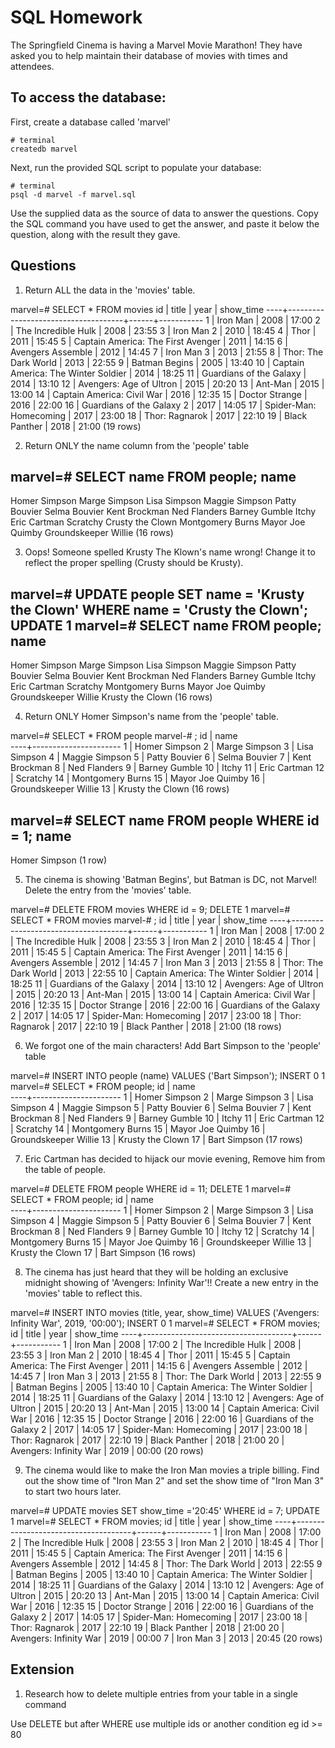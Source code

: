 # SQL Homework

The Springfield Cinema is having a Marvel Movie Marathon! They have asked you to help maintain their database of movies with times and attendees.

## To access the database:

First, create a database called 'marvel'

```
# terminal
createdb marvel
```

Next, run the provided SQL script to populate your database:

```
# terminal
psql -d marvel -f marvel.sql
```

Use the supplied data as the source of data to answer the questions. Copy the SQL command you have used to get the answer, and paste it below the question, along with the result they gave.

## Questions

1.  Return ALL the data in the 'movies' table.

marvel=# SELECT * FROM movies
id |                title                | year | show_time
----+-------------------------------------+------+-----------
  1 | Iron Man                            | 2008 | 17:00
  2 | The Incredible Hulk                 | 2008 | 23:55
  3 | Iron Man 2                          | 2010 | 18:45
  4 | Thor                                | 2011 | 15:45
  5 | Captain America: The First Avenger  | 2011 | 14:15
  6 | Avengers Assemble                   | 2012 | 14:45
  7 | Iron Man 3                          | 2013 | 21:55
  8 | Thor: The Dark World                | 2013 | 22:55
  9 | Batman Begins                       | 2005 | 13:40
 10 | Captain America: The Winter Soldier | 2014 | 18:25
 11 | Guardians of the Galaxy             | 2014 | 13:10
 12 | Avengers: Age of Ultron             | 2015 | 20:20
 13 | Ant-Man                             | 2015 | 13:00
 14 | Captain America: Civil War          | 2016 | 12:35
 15 | Doctor Strange                      | 2016 | 22:00
 16 | Guardians of the Galaxy 2           | 2017 | 14:05
 17 | Spider-Man: Homecoming              | 2017 | 23:00
 18 | Thor: Ragnarok                      | 2017 | 22:10
 19 | Black Panther                       | 2018 | 21:00
(19 rows)

2.  Return ONLY the name column from the 'people' table

marvel=# SELECT name FROM people;
         name         
----------------------
 Homer Simpson
 Marge Simpson
 Lisa Simpson
 Maggie Simpson
 Patty Bouvier
 Selma Bouvier
 Kent Brockman
 Ned Flanders
 Barney Gumble
 Itchy
 Eric Cartman
 Scratchy
 Crusty the Clown
 Montgomery Burns
 Mayor Joe Quimby
 Groundskeeper Willie
(16 rows)

3.  Oops! Someone spelled Krusty The Klown's name wrong! Change it to reflect the proper spelling (Crusty should be Krusty).

marvel=# UPDATE people SET name = 'Krusty the Clown' WHERE name = 'Crusty the Clown';
UPDATE 1
marvel=# SELECT name FROM people;
         name         
----------------------
 Homer Simpson
 Marge Simpson
 Lisa Simpson
 Maggie Simpson
 Patty Bouvier
 Selma Bouvier
 Kent Brockman
 Ned Flanders
 Barney Gumble
 Itchy
 Eric Cartman
 Scratchy
 Montgomery Burns
 Mayor Joe Quimby
 Groundskeeper Willie
 Krusty the Clown
(16 rows)

4.  Return ONLY Homer Simpson's name from the 'people' table.

marvel=# SELECT * FROM people
marvel-# ;
 id |         name         
----+----------------------
  1 | Homer Simpson
  2 | Marge Simpson
  3 | Lisa Simpson
  4 | Maggie Simpson
  5 | Patty Bouvier
  6 | Selma Bouvier
  7 | Kent Brockman
  8 | Ned Flanders
  9 | Barney Gumble
 10 | Itchy
 11 | Eric Cartman
 12 | Scratchy
 14 | Montgomery Burns
 15 | Mayor Joe Quimby
 16 | Groundskeeper Willie
 13 | Krusty the Clown
(16 rows)

marvel=# SELECT name FROM people WHERE id = 1;
     name      
---------------
 Homer Simpson
(1 row)

5.  The cinema is showing 'Batman Begins', but Batman is DC, not Marvel! Delete the entry from the 'movies' table.

marvel=# DELETE FROM movies WHERE id = 9;
DELETE 1
marvel=# SELECT * FROM movies
marvel-# ;
 id |                title                | year | show_time
----+-------------------------------------+------+-----------
  1 | Iron Man                            | 2008 | 17:00
  2 | The Incredible Hulk                 | 2008 | 23:55
  3 | Iron Man 2                          | 2010 | 18:45
  4 | Thor                                | 2011 | 15:45
  5 | Captain America: The First Avenger  | 2011 | 14:15
  6 | Avengers Assemble                   | 2012 | 14:45
  7 | Iron Man 3                          | 2013 | 21:55
  8 | Thor: The Dark World                | 2013 | 22:55
 10 | Captain America: The Winter Soldier | 2014 | 18:25
 11 | Guardians of the Galaxy             | 2014 | 13:10
 12 | Avengers: Age of Ultron             | 2015 | 20:20
 13 | Ant-Man                             | 2015 | 13:00
 14 | Captain America: Civil War          | 2016 | 12:35
 15 | Doctor Strange                      | 2016 | 22:00
 16 | Guardians of the Galaxy 2           | 2017 | 14:05
 17 | Spider-Man: Homecoming              | 2017 | 23:00
 18 | Thor: Ragnarok                      | 2017 | 22:10
 19 | Black Panther                       | 2018 | 21:00
(18 rows)

6.  We forgot one of the main characters! Add Bart Simpson to the 'people' table

marvel=# INSERT INTO people (name) VALUES ('Bart Simpson');
INSERT 0 1
marvel=# SELECT * FROM people;
id |         name         
----+----------------------
 1 | Homer Simpson
 2 | Marge Simpson
 3 | Lisa Simpson
 4 | Maggie Simpson
 5 | Patty Bouvier
 6 | Selma Bouvier
 7 | Kent Brockman
 8 | Ned Flanders
 9 | Barney Gumble
10 | Itchy
11 | Eric Cartman
12 | Scratchy
14 | Montgomery Burns
15 | Mayor Joe Quimby
16 | Groundskeeper Willie
13 | Krusty the Clown
17 | Bart Simpson
(17 rows)

7.  Eric Cartman has decided to hijack our movie evening, Remove him from the table of people.

marvel=# DELETE FROM people WHERE id = 11;
DELETE 1
marvel=# SELECT * FROM people;
 id |         name         
----+----------------------
  1 | Homer Simpson
  2 | Marge Simpson
  3 | Lisa Simpson
  4 | Maggie Simpson
  5 | Patty Bouvier
  6 | Selma Bouvier
  7 | Kent Brockman
  8 | Ned Flanders
  9 | Barney Gumble
 10 | Itchy
 12 | Scratchy
 14 | Montgomery Burns
 15 | Mayor Joe Quimby
 16 | Groundskeeper Willie
 13 | Krusty the Clown
 17 | Bart Simpson
(16 rows)

8.  The cinema has just heard that they will be holding an exclusive midnight showing of 'Avengers: Infinity War'!! Create a new entry in the 'movies' table to reflect this.

marvel=# INSERT INTO movies (title, year, show_time) VALUES ('Avengers: Infinity War', 2019, '00:00');
INSERT 0 1
marvel=# SELECT * FROM movies;
 id |                title                | year | show_time
----+-------------------------------------+------+-----------
  1 | Iron Man                            | 2008 | 17:00
  2 | The Incredible Hulk                 | 2008 | 23:55
  3 | Iron Man 2                          | 2010 | 18:45
  4 | Thor                                | 2011 | 15:45
  5 | Captain America: The First Avenger  | 2011 | 14:15
  6 | Avengers Assemble                   | 2012 | 14:45
  7 | Iron Man 3                          | 2013 | 21:55
  8 | Thor: The Dark World                | 2013 | 22:55
  9 | Batman Begins                       | 2005 | 13:40
 10 | Captain America: The Winter Soldier | 2014 | 18:25
 11 | Guardians of the Galaxy             | 2014 | 13:10
 12 | Avengers: Age of Ultron             | 2015 | 20:20
 13 | Ant-Man                             | 2015 | 13:00
 14 | Captain America: Civil War          | 2016 | 12:35
 15 | Doctor Strange                      | 2016 | 22:00
 16 | Guardians of the Galaxy 2           | 2017 | 14:05
 17 | Spider-Man: Homecoming              | 2017 | 23:00
 18 | Thor: Ragnarok                      | 2017 | 22:10
 19 | Black Panther                       | 2018 | 21:00
 20 | Avengers: Infinity War              | 2019 | 00:00
(20 rows)

9.  The cinema would like to make the Iron Man movies a triple billing. Find out the show time of "Iron Man 2" and set the show time of "Iron Man 3" to start two hours later.

marvel=# UPDATE movies SET show_time ='20:45' WHERE id = 7;
UPDATE 1
marvel=# SELECT * FROM movies;
 id |                title                | year | show_time
----+-------------------------------------+------+-----------
  1 | Iron Man                            | 2008 | 17:00
  2 | The Incredible Hulk                 | 2008 | 23:55
  3 | Iron Man 2                          | 2010 | 18:45
  4 | Thor                                | 2011 | 15:45
  5 | Captain America: The First Avenger  | 2011 | 14:15
  6 | Avengers Assemble                   | 2012 | 14:45
  8 | Thor: The Dark World                | 2013 | 22:55
  9 | Batman Begins                       | 2005 | 13:40
 10 | Captain America: The Winter Soldier | 2014 | 18:25
 11 | Guardians of the Galaxy             | 2014 | 13:10
 12 | Avengers: Age of Ultron             | 2015 | 20:20
 13 | Ant-Man                             | 2015 | 13:00
 14 | Captain America: Civil War          | 2016 | 12:35
 15 | Doctor Strange                      | 2016 | 22:00
 16 | Guardians of the Galaxy 2           | 2017 | 14:05
 17 | Spider-Man: Homecoming              | 2017 | 23:00
 18 | Thor: Ragnarok                      | 2017 | 22:10
 19 | Black Panther                       | 2018 | 21:00
 20 | Avengers: Infinity War              | 2019 | 00:00
  7 | Iron Man 3                          | 2013 | 20:45
(20 rows)


## Extension

1.  Research how to delete multiple entries from your table in a single command

Use DELETE but after WHERE use multiple ids or another condition eg id >= 80
